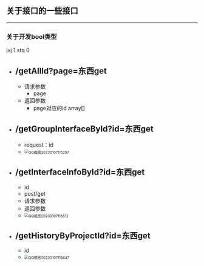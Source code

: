 ## 关于接口的一些接口

----------

### 关于开发bool类型

jxj 1    stq 0

* ## /getAllId?page=东西get

  * 请求参数
    * page
  * 返回参数
    * page对应的id array[]

* ## /getGroupInterfaceById?id=东西get

  * request：id
  * <img src="https://stq555.com/img/QQ%E6%88%AA%E5%9B%BE20230107115257.png" alt="QQ截图20230107115257" style="zoom:67%;" />

* ## /getInterfaceInfoById?id=东西get

  * id
  * post/get
  * 请求参数
  * 返回参数
  * <img src="https://stq555.com/img/QQ%E6%88%AA%E5%9B%BE20230107115512.png" alt="QQ截图20230107115512" style="zoom:67%;" />

* ## /getHistoryByProjectId?id=东西get

  * id
  * <img src="https://stq555.com/img/QQ%E6%88%AA%E5%9B%BE20230107115647.png" alt="QQ截图20230107115647" style="zoom:67%;" />